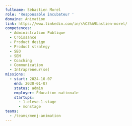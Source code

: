 ```yaml
---
fullname: Sébastien Morel
role: 'Responsable incubateur '
domaine: Animation
link: https://www.linkedin.com/in/s%C3%A9bastien-morel/
competences:
  - Administration Publique
  - Croissance
  - Product design
  - Product strategy
  - SEO
  - SEM
  - Coaching
  - Communication
  - Intrapreneur(se)
missions:
  - start: 2024-10-07
    end: 2030-01-07
    status: admin
    employer: Éducation nationale
    startups:
      - 1-eleve-1-stage
      - monstage
teams:
  - /teams/menj-animation
---
```

